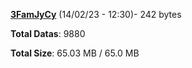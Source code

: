 [**3FamJyCy**](/data/3FamJyCy.txt) (14/02/23 - 12:30)- 242 bytes

**Total Datas**: 9880

**Total Size**: 65.03 MB / 65.0 MB